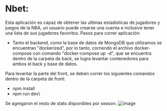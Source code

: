 # Nbet:
Esta aplicación es capaz de obtener las ultimas estadisticas de jugadores y juegos de la NBA, un usuario puede crearse una cuenta e inclusive tener una lista de sus jugadores favoritos.
Pasos para correr aplicación:
- Tanto el backend, como la base de datos de MongoDB que utilizamos se encuentran "dockerized", por lo tanto, corriendo el archivo docker-compose con comando "docker-compose up -d", que se encuentra dentro de la carpeta de back, se logra levantar contenedores para ambos el back y base de datos.


Para levantar la parte del front, se deben correr los siguientes comandos dentro de la carpeta de front:
- npm install
- npm run dev\
  
Se agregaron el resto de stats disponibles por season.
![image](https://github.com/bzyyy/proyectopulento/assets/128430862/37232173-75b7-40c3-aa6d-c14a6fab6482)
